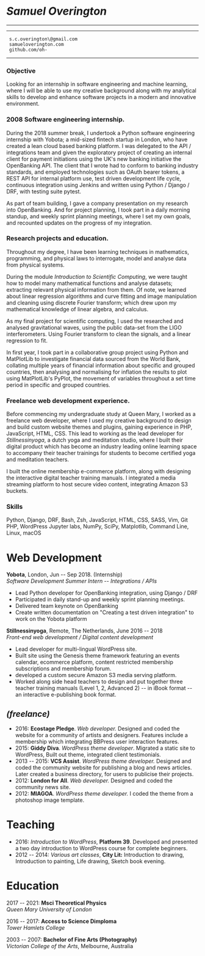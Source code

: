 *Samuel Overington*
===================

------------------------------------------------------------------------

  -- ---------------------------
     s.c.overington\@gmail.com
     samueloverington.com
     github.com/oh-
  -- ---------------------------

### Objective

Looking for an internship in software engineering and machine learning,
where I will be able to use my creative background along with my
analytical skills to develop and enhance software projects in a modern
and innovative environment.

### 2008 Software engineering internship.

During the 2018 summer break, I undertook a Python software engineering
internship with Yobota; a mid-sized fintech startup in London, who have
created a lean cloud based banking platform. I was delegated to the API
/ integrations team and given the exploratory project of creating an
internal client for payment initiations using the UK's new banking
initiative the OpenBanking API. The client that I wrote had to conform
to banking industry standards, and employed technologies such as OAuth
bearer tokens, a REST API for internal platform use, test driven
development life cycle, continuous integration using Jenkins and written
using Python / Django / DRF, with testing suite pytest.

As part of team building, I gave a company presentation on my research
into OpenBanking. And for project planning, I took part in a daily
morning standup, and weekly sprint planning meetings, where I set my own
goals, and recounted updates on the progress of my integration.

### Research projects and education.

Throughout my degree, I have been learning techniques in mathematics,
programming, and physical laws to interrogate, model and analyse data
from physical systems.

During the module *Introduction to Scientific Computing*, we were taught
how to model many mathematical functions and analyse datasets;
extracting relevant physical information from them. Of note, we learned
about linear regression algorithms and curve fitting and image
manipulation and cleaning using discrete Fourier transform; which drew
upon my mathematical knowledge of linear algebra, and calculus.

As my final project for scientific computing, I used the researched and
analysed gravitational waves, using the public data-set from the LIGO
interferometers. Using Fourier transform to clean the signals, and a
linear regression to fit.

In first year, I took part in a collaborative group project using Python
and MatPlotLib to investigate financial data sourced from the World
Bank, collating multiple years of financial information about specific
and grouped countries, then analysing and normalising for inflation the
results to plot using MatPlotLib's PyPlot, the movement of variables
throughout a set time period in specific and grouped countries.

### Freelance web development experience. 

Before commencing my undergraduate study at Queen Mary, I worked as a
freelance web developer, where I used my creative background to design
and build custom website themes and plugins, gaining experience in PHP,
JavaScript, HTML, CSS. This lead to working as the lead developer for
*Stillnessinyoga*, a dutch yoga and meditation studio, where I built
their digital product which has become an industry leading online
learning space to accompany their teacher trainings for students to
become certified yoga and meditation teachers.

I built the online membership e-commerce platform, along with designing
the interactive digital teacher training manuals. I integrated a media
streaming platform to host secure video content, integrating Amazon S3
buckets.

### Skills

Python, Django, DRF, Bash, Zsh, JavaScript, HTML, CSS, SASS, Vim, Git
PHP, WordPress Jupyter labs, NumPy, SciPy, Matplotlib, Command Line,
Linux, macOS

Web Development
===============

**Yobota**, London, Jun -- Sep 2018. (Internship)\
*Software Development Summer Intern -- Integrations / APIs*

-   Lead Python developer for OpenBanking integration, using Django /
    DRF
-   Participated in daily stand-up and weekly sprint planning meetings.
-   Delivered team keynote on OpenBanking
-   Create written documentation on "Creating a test driven integration"
    to work on the Yobota platform

**Stillnessinyoga**, Remote, The Netherlands, June 2016 -- 2018\
*Front-end web development / Digital content development*

-   Lead developer for multi-lingual WordPress site.
-   Built site using the Genesis theme framework featuring an events
    calendar, ecommerce platform, content restricted membership
    subscriptions and membership forum.
-   developed a custom secure Amazon S3 media serving platform.
-   Worked along side head teachers to design and put together three
    teacher training manuals (Level 1, 2, Advanced 2) -- in iBook format
    -- an interactive e-publishing book format.

*(freelance)*
-------------

-   2016: **Ecostage Pledge**. *Web developer.* Designed and coded the
    website for a community of artists and designers. Features include a
    membership which integrating BBPress user interaction features.
-   2015: **Giddy Diva**. *WordPress theme developer*. Migrated a static
    site to WordPress, Built out theme, integrated client testimonials.
-   2013 -- 2015: **VCS Assist**. *WordPress theme developer.* Designed
    and coded the community website for publishing a blog and news
    articles. Later created a business directory, for users to publicise
    their projects.
-   2012: **London for All**. *Web developer.* Designed and coded the
    community news site.
-   2012: **MIAGOA**. *WordPress theme developer.* I coded the theme
    from a photoshop image template.

Teaching
========

-   2016: *Introduction to WordPress*, **Platform 39**. Developed and
    presented a two day introduction to WordPress course for complete
    beginners.
-   2012 -- 2014: *Various art classes*, **City Lit:** Introduction to
    drawing, Introduction to painting, Life drawing, Sketch book
    evening.

Education
=========

2017 -- 2021: **Msci Theoretical Physics**\
*Queen Mary University of London*

2016 -- 2017: **Access to Science Dimploma**\
*Tower Hamlets College*

2003 -- 2007: **Bachelor of Fine Arts (Photography)**\
*Victorian College of the Arts*, Melbourne, Australia
